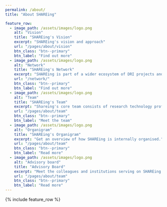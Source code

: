 ```yaml
---
permalink: /about/
title: "About SHAREing"

feature_row:
  - image_path: /assets/images/logo.png
    alt: "Vision"
    title: "SHAREing's Vision"
    excerpt: "SHAREing's vision and approach"
    url: "/pages/about/vision"
    btn_class: "btn--primary"
    btn_label: "Find out more"
  - image_path: /assets/images/logo.png
    alt: "Network"
    title: "SHAREing's Network"
    excerpt: "SHAREing is part of a wider ecosystem of DRI projects and is proud to have its own ecosystem of partners."
    url: "/network/"
    btn_class: "btn--primary"
    btn_label: "Find out more"
  - image_path: /assets/images/logo.png
    alt: "Team"
    title: "SHAREing's Team"
    excerpt: "Shareing's core team consists of research technology professionals - research software engineers, platform experts, research infrastructure managers and academics - from different institutions from all over the UK."
    url: "/pages/about/team"
    btn_class: "btn--primary"
    btn_label: "Meet the team"
  - image_path: /assets/images/logo.png
    alt: "Organigram"
    title: "SHAREing's Organigram"
    excerpt: "Get an overview of how SHAREing is internally organised."
    url: "/pages/about/team"
    btn_class: "btn--primary"
    btn_label: "Read more"
  - image_path: /assets/images/logo.png
    alt: "Advisory board"
    title: "Advisory Board"
    excerpt: "Meet the colleagues and institutions serving on SHAREing's Advisory Board."
    url: "/pages/about/team"
    btn_class: "btn--primary"
    btn_label: "Read more"
---
```


{% include feature_row %}



